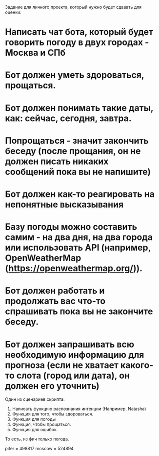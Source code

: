 Задание для личного проекта, который нужно будет сдавать для оценки:
# Написать чат бота, который будет говорить погоду в двух городах - Москва и СПб
# Бот должен уметь здороваться, прощаться.
# Бот должен понимать такие даты, как: сейчас, сегодня, завтра.
# Попрощаться - значит закончить беседу (после прощания, он не должен писать никаких сообщений пока вы не напишите)
# Бот должен как-то реагировать на непонятные высказывания
# Базу погоды можно составить самим - на два дня, на два города или использовать API (например, OpenWeatherMap (https://openweathermap.org/)). 
# Бот должен работать и продолжать вас что-то спрашивать пока вы не закончите беседу.
# Бот должен запрашивать всю необходимую информацию для прогноза (если не хватает какого-то слота (город или дата), он должен его уточнить)

Один из сценариев скрипта: 
1. Написать функцию распознания интенции (Например, Natasha) 
2. Функция для того, чтобы здороваться. 
3. Функция для погоды
4. Функция, чтобы прощаться. 
5. Функция для ошибок.

То есть, из фич только погода.


piter = 498817
moscow = 524894
